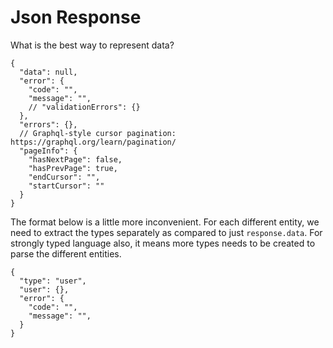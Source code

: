 # Json Response

What is the best way to represent data?


```json5
{
  "data": null,
  "error": {
    "code": "",
    "message": "",
    // "validationErrors": {}
  },
  "errors": {},
  // Graphql-style cursor pagination: https://graphql.org/learn/pagination/
  "pageInfo": {
    "hasNextPage": false,
    "hasPrevPage": true,
    "endCursor": "",
    "startCursor": ""
  }
}
```

The format below is a little more inconvenient. For each different entity, we need to extract the types separately as compared to just `response.data`.
For strongly typed language also, it means more types needs to be created to parse the different entities.

```json5
{
  "type": "user",
  "user": {},
  "error": {
    "code": "",
    "message": "",
  }
}
```
